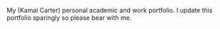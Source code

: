 My (Kamal Carter) personal academic and work portfolio. I update this portfolio sparingly so please bear with me.
